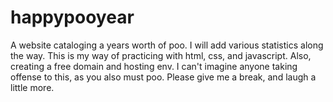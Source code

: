# happypooyear
A website cataloging a years worth of poo. I will add various statistics along the way. This is my way of practicing with html, css, and javascript. Also, creating a free domain and hosting env. I can't imagine anyone taking offense to this, as you also must poo. Please give me a break, and laugh a little more.
